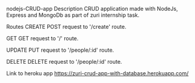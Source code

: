 nodejs-CRUD-app
Description
CRUD application made with NodeJs, Express and MongoDb as part of zuri internship task.

Routes
CREATE
POST request to '/create' route.

GET
GET request to '/' route.

UPDATE
PUT request to '/people/:id' route.

DELETE
DELETE request to '/people/:id' route.

Link to heroku app
https://zuri-crud-app-with-database.herokuapp.com/
